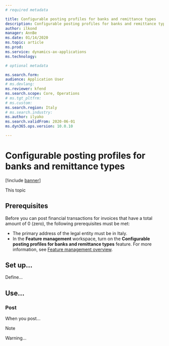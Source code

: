 ```yaml
---
# required metadata

title: Configurable posting profiles for banks and remittance types
description: Configurable posting profiles for banks and remittance types.
author: ilkond
manager: AnnBe
ms.date: 01/14/2020
ms.topic: article
ms.prod: 
ms.service: dynamics-ax-applications
ms.technology: 

# optional metadata

ms.search.form: 
audience: Application User
# ms.devlang: 
ms.reviewer: kfend
ms.search.scope: Core, Operations
# ms.tgt_pltfrm: 
# ms.custom: 
ms.search.region: Italy
# ms.search.industry: 
ms.author: ilyako
ms.search.validFrom: 2020-06-01
ms.dyn365.ops.version: 10.0.10

---
```


# Configurable posting profiles for banks and remittance types

[!include [banner](../includes/banner.md)]

This topic 

## Prerequisites

Before you can post financial transactions for invoices that have a total amount of 0 (zero), the following prerequisites must be met:

- The primary address of the legal entity must be in Italy.
- In the **Feature management** workspace, turn on the **Configurable posting profiles for banks and remittance types** feature. For more information, see [Feature management overview](../../fin-and-ops/get-started/feature-management/feature-management-overview.md).


## Set up...

Define...

## Use...

### Post

When you post...

> [!NOTE]
> Warning...
